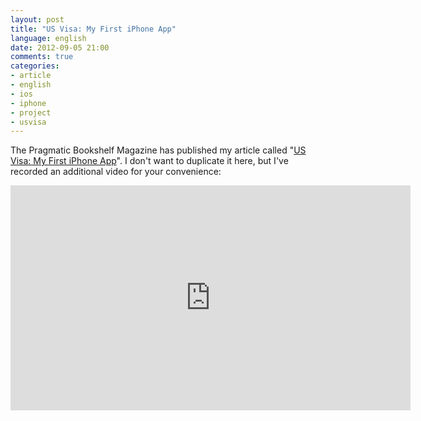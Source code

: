 ```yaml
---
layout: post
title: "US Visa: My First iPhone App"
language: english
date: 2012-09-05 21:00
comments: true
categories: 
- article
- english
- ios
- iphone
- project
- usvisa
---
```

The Pragmatic Bookshelf Magazine has published my article called
"[US Visa: My First iPhone App][]". I don't want to duplicate it here, but
I've recorded an additional video for your convenience:

<iframe width="640" height="360" src="https://www.youtube.com/embed/m6pfXBHTyY4" frameborder="0" allowfullscreen></iframe>

[US Visa: My First iPhone App]: http://pragprog.com/magazines/2012-09/us-visa-my-first-iphone-app/

